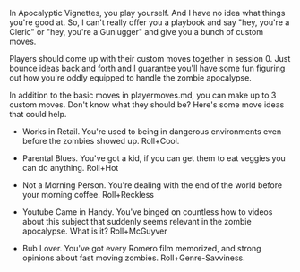 In Apocalyptic Vignettes, you play yourself. And I have no idea what things
you're good at. So, I can't really offer you a playbook and say "hey, you're a
Cleric" or "hey, you're a Gunlugger" and give you a bunch of custom moves.

Players should come up with their custom moves together in session 0. Just
bounce ideas back and forth and I guarantee you'll have some fun figuring out
how you're oddly equipped to handle the zombie apocalypse.

In addition to the basic moves in playermoves.md, you can make up to 3 custom
moves. Don't know what they should be? Here's some move ideas that could help.

- Works in Retail. You're used to being in dangerous environments even before
the zombies showed up. Roll+Cool.

- Parental Blues. You've got a kid, if you can get them to eat veggies you can
  do anything. Roll+Hot

- Not a Morning Person. You're dealing with the end of the world before your
  morning coffee. Roll+Reckless

- Youtube Came in Handy. You've binged on countless how to videos about this
  subject that suddenly seems relevant in the zombie apocalypse. What is it?
  Roll+McGuyver

- Bub Lover. You've got every Romero film memorized, and strong opinions about
  fast moving zombies. Roll+Genre-Savviness.
